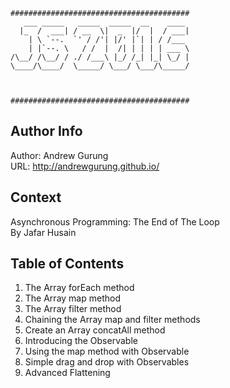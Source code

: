 ```
########################################
   ___ _____   _____  _____  __    ____
  |_  /  ___| / __  \|  _  |/  |  / ___|
    | \ `--.  `' / /'| |/' |`| | / /___
    | |`--. \   / /  |  /| | | | | ___ \
/\__/ /\__/ / ./ /___\ |_/ /_| |_| \_/ |
\____/\____/  \_____/ \___/ \___/\_____/



########################################
```

Author Info
-----------
Author: Andrew Gurung <br>
URL: http://andrewgurung.github.io/

Context
-------
Asynchronous Programming: The End of The Loop <br>
By Jafar Husain

Table of Contents
-----------------
1. The Array forEach method
2. The Array map method
3. The Array filter method
4. Chaining the Array map and filter methods
5. Create an Array concatAll method
6. Introducing the Observable
7. Using the map method with Observable
8. Simple drag and drop with Observables
9. Advanced Flattening
